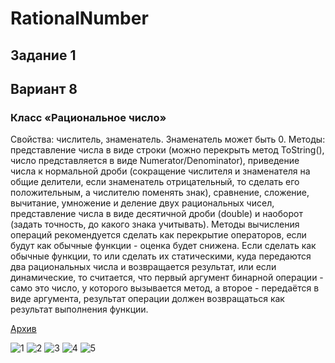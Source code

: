 # RationalNumber

## Задание 1
## Вариант 8
### Класс «Рациональное число»
Свойства: числитель, знаменатель. Знаменатель может быть 0.
Методы: представление числа в виде строки (можно перекрыть метод ToString(), число представляется в виде Numerator/Denominator), приведение числа к нормальной дроби (сокращение числителя и знаменателя на общие делители, если знаменатель отрицательный, то сделать его положительным, а числителю поменять знак), сравнение, сложение, вычитание, умножение и деление  двух рациональных чисел, представление числа в виде десятичной дроби (double) и наоборот (задать точность, до какого знака учитывать). Методы вычисления операций рекомендуется сделать как перекрытие операторов, если будут как обычные функции - оценка будет снижена. Если сделать как обычные функции, то или сделать их статическими, куда передаются два рациональных числа и возвращается результат, или если динамические, то считается, что первый аргумент бинарной операции - само это число, у которого вызывается метод, а второе - передаётся в виде аргумента, результат операции должен возвращаться как результат выполнения функции.

[Архив](https://drive.google.com/file/d/1bL_5iSvEJHT1vB8CDQZK4yZwpt54VwkA/view?usp=sharing)



![1](https://github.com/13090903/RationalNumber/assets/55750642/7884a695-42af-4e4e-8280-efda6de43b46)
![2](https://github.com/13090903/RationalNumber/assets/55750642/f2f9fea1-f473-4a4a-9899-289dc7aced83)
![3](https://github.com/13090903/RationalNumber/assets/55750642/6b938774-725d-44ea-80de-6d5906b27305)
![4](https://github.com/13090903/RationalNumber/assets/55750642/53b18c46-07ae-4180-8829-2f33b4693e5c)
![5](https://github.com/13090903/RationalNumber/assets/55750642/988f8c40-d7b2-420e-aea0-b39a941e4fd1)
